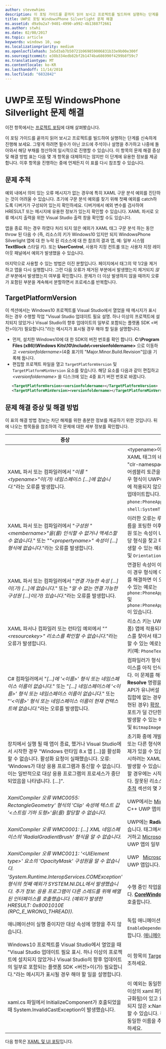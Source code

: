 ```yaml
---
author: stevewhims
description: 이 포팅 가이드를 끝까지 읽어 보시고 프로젝트를 빌드하여 실행하는 단계를 신속하게 진행해 보세요.
title: UWP로 포팅 WindowsPhone Silverlight 문제 해결
ms.assetid: d9a9a2a7-9401-4990-a992-4b13887f2661
ms.author: stwhi
ms.date: 02/08/2017
ms.topic: article
keywords: windows 10, uwp
ms.localizationpriority: medium
ms.openlocfilehash: 3a5d3ab7b50721b969859006831b33e9b00e300f
ms.sourcegitcommit: e38b334edb82bf2b1474ba686990f4299b8f59c7
ms.translationtype: MT
ms.contentlocale: ko-KR
ms.lasthandoff: 11/14/2018
ms.locfileid: "6832842"
---
```

#  <a name="troubleshooting-porting-windowsphone-silverlight-to-uwp"></a>UWP로 포팅 WindowsPhone Silverlight 문제 해결


이전 항목에서는 [프로젝트 포팅](wpsl-to-uwp-porting-to-a-uwp-project.md)에 대해 살펴봤습니다.

이 포팅 가이드를 끝까지 읽어 보시고 프로젝트를 빌드하여 실행하는 단계를 신속하게 진행해 보세요. 그렇게 하려면 필수가 아닌 코드에 주석이나 설명을 추가하고 나중에 돌아와서 해당 부채를 청산하여 일시적으로 진행할 수 있습니다. 이 항목의 문제 해결 증상 및 해결 방법 표는 다음 몇 개 항목을 대체하지는 않지만 이 단계에 유용한 정보를 제공합니다. 이후 항목을 진행하는 중에 언제든지 이 표를 다시 참조할 수 있습니다.

## <a name="tracking-down-issues"></a>문제 추적

예외 내에서 의미 있는 오류 메시지가 없는 경우에 특히 XAML 구문 분석 예외를 진단하는 것이 어려울 수 있습니다. 초기에 구문 분석 예외를 찾기 위해 첫째 예외를 catch하도록 디버거가 구성되어 있는지 확인하세요. 디버거에서 예외 변수를 검사하여 HRESULT 또는 메시지에 유용한 정보가 있는지 확인할 수 있습니다. XAML 파서로 오류 메시지 출력을 위한 Visual Studio 출력 창을 확인할 수도 있습니다.

앱을 종료 하는 경우 하였다 처리 되지 않은 예외가 XAML 태그 구문 분석 하는 동안 throw 된 다음 수 (즉, 리소스의 키가 Windows10 있지만 되지 WindowsPhone Silverlight 앱에 대 한 누락 된 리소스에 대 한 참조의 결과 앱, 예: 일부 시스템 **TextBlock** 스타일 키). 또는 **UserControl**, 사용자 지정 컨트롤 또는 사용자 지정 레이아웃 패널에서 예외가 발생했을 수 있습니다.

마지막으로 사용할 수 있는 방법은 이진 분할입니다. 페이지에서 태그의 약 1/2을 제거하고 앱을 다시 실행합니다. 그런 다음 오류가 제거된 부분에서 발생했는지 제거되지 *않은* 부분에서 발생했는지 여부를 확인합니다. 문제가 더 이상 발생하지 않을 때까지 오류가 포함된 부분을 계속해서 분할하면서 프로세스를 반복합니다.

## <a name="targetplatformversion"></a>TargetPlatformVersion

이 섹션에서는 Windows10 프로젝트를 Visual Studio에서 열었을 때 메시지가 표시 하는 경우 수행할 작업 "Visual Studio 업데이트 필요 설명. 하나 이상의 프로젝트에 설치되지 않았거나 Visual Studio의 향후 업데이트의 일부로 포함되는 플랫폼 SDK &lt;버전&gt;이(가) 필요합니다."라는 메시지가 표시될 경우 해야 할 일을 설명합니다.

-   먼저, 설치한 Windows10에 대 한 SDK의 버전 번호를 확인 합니다. **C:\\Program Files (x86)\\Windows Kits\\10\\Include\\&lt;versionfoldername&gt;** 으로 이동하고 *&lt;versionfoldername&gt;*(4중 표기의 "Major.Minor.Build.Revision"임)을 기록해 둡니다.
-   편집할 프로젝트 파일을 열고 `TargetPlatformVersion` 및 `TargetPlatformMinVersion` 요소를 찾습니다. 해당 요소를 다음과 같이 편집하고 *&lt;versionfoldername&gt;* 을 디스크에 있는 4중 표기 버전 번호로 바꿉니다.

```xml
   <TargetPlatformVersion><versionfoldername></TargetPlatformVersion>
   <TargetPlatformMinVersion><versionfoldername></TargetPlatformMinVersion>
```

## <a name="troubleshooting-symptoms-and-remedies"></a>문제 해결 증상 및 해결 방법

이 표의 해결 방법 정보는 차단 해제를 위한 충분한 정보를 제공하기 위한 것입니다. 뒤에 나오는 항목들을 참조하여 각 문제에 대한 세부 정보를 확인합니다.

| 증상 | 해결 방법 |
|---------|--------|
| XAML 파서 또는 컴파일러에서 "_이름 "&lt;typename&gt;"이(가) 네임스페이스 […]에 없습니다._"라는 오류를 발생합니다. | &lt;typename&gt;이 사용자 지정 형식인 경우 XAML 태그의 네임스페이스 접두사 선언에서 "clr-namespace"를 "using"으로 변경하고 어셈블리 토큰을 제거합니다. 플랫폼 형식의 경우 형식이 UWP(유니버설 Windows 플랫폼)에 적용되지 않으므로 해당 형식을 찾고 태그를 업데이트합니다. 즉시 발생할 수 있는 예로는 `phone:PhoneApplicationPage` 및 `shell:SystemTray.IsVisible`이 있습니다. | 
| XAML 파서 또는 컴파일러에서 "_구성원 "&lt;membername&gt;"을(를) 인식할 수 없거나 액세스할 수 없습니다._" 또는 "_"&lt;propertyname&gt;" 속성이 [...] 형식에 없습니다_."라는 오류를 발생합니다. | 이러한 오류는 루트 **Page**와 같은 일부 형식 이름을 포팅한 이후에 표시되기 시작합니다. 구성원 또는 속성이 UWP에 적용되지 않으므로 해당 형식을 찾고 태그를 업데이트합니다. 즉시 발생할 수 있는 예로는 `SupportedOrientations` 및 `Orientation`이 있습니다. |
| XAML 파서 또는 컴파일러에서 "_연결 가능한 속성 [...]이(가) [...]에 없습니다._" 또는 "_알 수 없는 연결 가능한 구성원 [...]이(가) 있습니다_."라는 오류를 발생합니다. | 연결된 속성이 아닌 형식이 원인일 수 있습니다. 이 경우 형식에 이미 오류가 있으므로 해당 오류를 해결하면 이 오류가 해결됩니다. 즉시 발생할 수 있는 예로는 `phone:PhoneApplicationPage.Resources` 및 `phone:PhoneApplicationPage.DataContext`이 있습니다. | 
|XAML 파서나 컴파일러 또는 런타임 예외에서 "_"&lt;resourcekey&gt;" 리소스를 확인할 수 없습니다._"라는 오류가 발생합니다. | 리소스 키는 UWP(유니버설 Windows 플랫폼) 앱에 적용되지 않습니다. 올바른 해당 리소스를 찾아서 태그를 업데이트합니다. 즉시 발생할 수 있는 예로는 시스템 **TextBlock** 스타일 키(예: `PhoneTextNormalStyle`)가 있습니다. |
| C# 컴파일러에서 "_[...]에 '&lt;이름&gt;' 형식 또는 네임스페이스 이름이 없습니다._" 또는 "_[...] 네임스페이스에 '&lt;이름&gt;’ 형식 또는 네임스페이스 이름이 없습니다._" 또는 "_'&lt;이름&gt;' 형식 또는 네임스페이스 이름이 현재 컨텍스트에 없습니다._"라는 오류를 발생합니다. | 컴파일러가 형식에 대해 올바른 UWP 네임스페이스를 아직 인식하지 못했기 때문일 수 있습니다. 이 문제를 해결하려면 Visual Studio의 **Resolve** 명령을 사용합니다. <br/>API가 유니버설 디바이스 패밀리로 알려진 API 집합에 없는 경우(즉, API가 확장 SDK에서 구현된 경우) [확장 SDK](wpsl-to-uwp-porting-to-a-uwp-project.md)를 사용합니다.<br/>포트가 덜 간단한 다른 경우도 있습니다. 즉시 발생할 수 있는 예로는 `DesignerProperties` 및 `BitmapImage`이 있습니다. | 
|장치에서 실행 될 때 앱이 종료, 했거나 Visual Studio에서 시작한 경우 "Windows 런타임 8.x 앱 [...]을 활성화할 수 없습니다. 활성화 요청이 실패했습니다. 오류: ‘Windows가 대상 응용 프로그램과 통신할 수 없습니다. 이는 일반적으로 대상 응용 프로그램의 프로세스가 중단되었음을 나타냅니다. […]”. | 초기화 중에 개발자 페이지 또는 바인딩된 속성 또는 다른 형식에서 실행 중인 명령적 코드에 문제가 있을 수 있습니다. 또는 앱이 종료될 때 표시하려는 XAML 파일을 구문 분석 하는 중에 발생할 수 있습니다. Visual Studio에서 시작할 경우에는 시작 페이지에서 발생할 수 있습니다. 잘못된 리소스 키를 찾아서 이 항목의 [문제 추적](#tracking-down-issues) 섹션의 몇 가지 지침을 참조하세요.|
| _XamlCompiler 오류 WMC0055: RectangleGeometry' 형식의 'Clip' 속성에 텍스트 값 '&lt;스트림 기하 도형&gt;'을(를) 할당할 수 없습니다._ | UWP에서는 [Microsoft DirectX](https://msdn.microsoft.com/library/windows/desktop/ee663274) 및 XAML C++ UWP 앱의 형식입니다. |
| _XamlCompiler 오류 WMC0001: [...] XML 네임스페이스의 'RadialGradientBrush' 형식을 알 수 없습니다._ | UWP에는 **RadialGradientBrush** 형식이 없습니다. 태그에서 **RadialGradientBrush**를 제거하고 [Microsoft DirectX](https://msdn.microsoft.com/library/windows/desktop/ee663274) 및 XAML C++ UWP 앱의 일부 다른 형식을 사용합니다. |
| _XamlCompiler 오류 WMC0011: '&lt;UIElement type&gt;' 요소의 'OpacityMask' 구성원을 알 수 없습니다._ | UWP  [Microsoft DirectX](https://msdn.microsoft.com/library/windows/desktop/ee663274) 및 XAML C++ UWP 앱입니다. |
| _'System.Runtime.InteropServices.COMException' 형식의 첫째 예외가 SYSTEM.NI.DLL에서 발생했습니다. 추가 정보: 응용 프로그램이 다른 스레드를 위해 배열된 인터페이스를 호출했습니다. (예외가 발생한 HRESULT: 0x8001010E (RPC_E_WRONG_THREAD))._ | 수행 중인 작업을 UI 스레드에서 수행해야 합니다. [**CoreWindow.GetForCurrentThread**](https://msdn.microsoft.com/library/windows/apps/hh701589)를 호출합니다. |
| 애니메이션이 실행 중이지만 대상 속성에 영향을 주지 않습니다. | 독립 애니메이션으로 설정하거나 `EnableDependentAnimation="True"`를 설정합니다. [애니메이션](wpsl-to-uwp-porting-xaml-and-ui.md)을 참조하세요. |
| Windows10 프로젝트를 Visual Studio에서 열었을 때 "Visual Studio 업데이트 필요 표시. 하나 이상의 프로젝트에 설치되지 않았거나 Visual Studio의 향후 업데이트의 일부로 포함되는 플랫폼 SDK &lt;버전&gt;이(가) 필요합니다."라는 메시지가 표시될 경우 해야 할 일을 설명합니다. | 이 항목의 [TargetPlatformVersion](#targetplatformversion) 섹션을 참조하세요. |
| xaml.cs 파일에서 InitializeComponent가 호출되었을 때 System.InvalidCastException이 발생했습니다. | 이 예외는 동일한 xaml.cs 파일을 공유하는 둘 이상의 xaml 파일(이 중 하나 이상이 MRT 정규화됨)이 있고 요소가 두 xaml 파일 간에 일관되지 않은 x:Name 특성을 갖고 있는 경우 발생할 수 있습니다. 두 xaml 파일의 동일한 요소에 동일한 이름을 추가하거나 이름을 완전히 생략하세요. | 

다음 항목은 [XAML 및 UI 포팅](wpsl-to-uwp-porting-xaml-and-ui.md)입니다.

